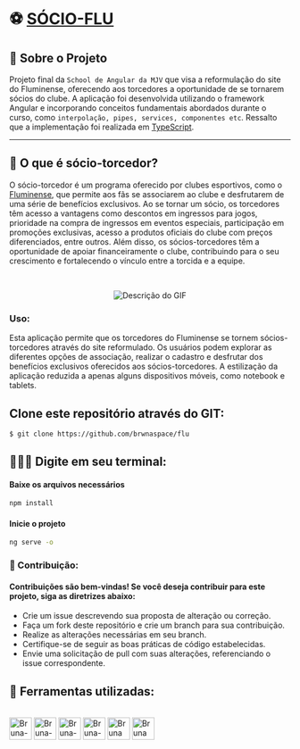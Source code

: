 # ⚽ [SÓCIO-FLU](https://flu-inky.vercel.app/) 

## 📌 Sobre o Projeto


Projeto final da `School de Angular da MJV` que visa a reformulação do site do Fluminense, oferecendo aos torcedores a oportunidade de se tornarem sócios do clube. A aplicação foi desenvolvida utilizando o framework Angular e incorporando conceitos fundamentais abordados durante o curso, como `interpolação, pipes, services, componentes etc`. Ressalto que a implementação foi realizada em [TypeScript](https://www.typescriptlang.org/).

<hr>

## 🤝 O que é sócio-torcedor?

O sócio-torcedor é um programa oferecido por clubes esportivos, como o [Fluminense](https://www.fluminense.com.br/site/), que permite aos fãs se associarem ao clube e desfrutarem de uma série de benefícios exclusivos. Ao se tornar um sócio, os torcedores têm acesso a vantagens como descontos em ingressos para jogos, prioridade na compra de ingressos em eventos especiais, participação em promoções exclusivas, acesso a produtos oficiais do clube com preços diferenciados, entre outros. Além disso, os sócios-torcedores têm a oportunidade de apoiar financeiramente o clube, contribuindo para o seu crescimento e fortalecendo o vínculo entre a torcida e a equipe.

<br>

<p align="center">
    <img src="https://github.com/brwnaspace/flu/blob/master/src/assets/gif.gif?raw=true" alt="Descrição do GIF">
</p>

### Uso:

Esta aplicação permite que os torcedores do Fluminense se tornem sócios-torcedores através do site reformulado. Os usuários podem explorar as diferentes opções de associação, realizar o cadastro e desfrutar dos benefícios exclusivos oferecidos aos sócios-torcedores. A estilização da aplicação reduzida a apenas alguns dispositivos móveis, como notebook e tablets.

## Clone este repositório através do GIT:

```sh
$ git clone https://github.com/brwnaspace/flu
```

## 👩🏾‍💻 Digite em seu terminal:

#### Baixe os arquivos necessários

```sh
npm install
```

#### Inicie o projeto

```sh
ng serve -o
```

### 💪 Contribuição:
#### Contribuições são bem-vindas! Se você deseja contribuir para este projeto, siga as diretrizes abaixo:

* Crie um issue descrevendo sua proposta de alteração ou correção.
* Faça um fork deste repositório e crie um branch para sua contribuição.
* Realize as alterações necessárias em seu branch.
* Certifique-se de seguir as boas práticas de código estabelecidas.
* Envie uma solicitação de pull com suas alterações, referenciando o issue correspondente.

## 📌 Ferramentas utilizadas:

<div style="display: inline_block" align = "left"><br>

  <img align="center" alt="Bruna-Angular" height="40" width="40" src="https://angular.io/assets/images/logos/angularjs/AngularJS-Shield.svg" />
  <img align="center" alt="Bruna-GitHub" height="40" width="40" src="https://cdn-icons-png.flaticon.com/512/25/25231.png" />
  <img align="center" alt="Bruna-HTML" height="40" width="40" src="https://cdn-icons-png.flaticon.com/512/1532/1532556.png" />
  <img align="center" alt="Bruna-CSS" height="40" width="40" src="https://cdn-icons-png.flaticon.com/512/732/732190.png" />
  <img align="center" alt="Bruna VsCode " height="40" width="40" src="https://cdn.icon-icons.com/icons2/2107/PNG/512/file_type_vscode_icon_130084.png" />
  <img align="center" alt="Bruna TypeScritp " height="40" width="40" src="https://cdn-icons-png.flaticon.com/512/5968/5968381.png" />
  </div>
